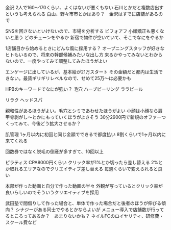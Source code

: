 
金沢 2人で160〜170くらい、よくはないが悪くもない
石川とかだと複数店出すというも考えられる
白山、野々市市とかはあり？　金沢はすでに店舗があるので

SNSを回さないといけないので、市場を分析する
ビフォアフ
小顔矯正も悪くないと思う
どのチェーンをやるか
新宿で物件が空いていて、そこでなにをやるか

1店舗目から始めるときにどんな風に採用する？
オープニングスタッフが好きなヒトもいるので、将来の幹部候補みたいな出し方
来るかやってみないとわからないので、一度やってみて調整してみたほうがよい

エンゲージに出しているが、基本給が21万スタート
その金額だと都内は生活できない。最賃ギリギリレベルなので、せめて25万〜は必要かも

HPBのキーワードでなにが強い？
毛穴
ハーブピーリング
ララピール

リラク
ヘッドスパ

親和性があるほうがよい。毛穴とシミであわせたほうがよい
小顔は小顔なら肩甲骨剥がし〜とかにもっていくほうがよさそう
30分2900円で新規のオファーつくってみて、今後どう拡大させるか？

肌管理
1ヶ月以内に初回と同じ金額でできるで都度払い
8割くらいで1ヶ月以内に来てくれる

回数券ではなく脱毛の倒産が多すぎて、10回以上

ピラティス
CPA8000円くらい
クリック率が1%とか切ったら差し替える
2%とか取れるエリアなのでクリエイティブ差し替える
毎週くらいで変えられると良い

本部が作った動画と自分で作った動画の半々
外観が写っているとクリック率が良いらしいのでそういうクリエイティブを採用

武田塾で間借りして作った場合と、単体で作った場合だと後者のほうが伸びる傾向？
シナジーがある同士でやるとかならよいが
メニュー導入で店舗数が行ってるところってあるか？　あまりないかも？
ネイルFCのロイヤリティ、研修費・スクール費など
